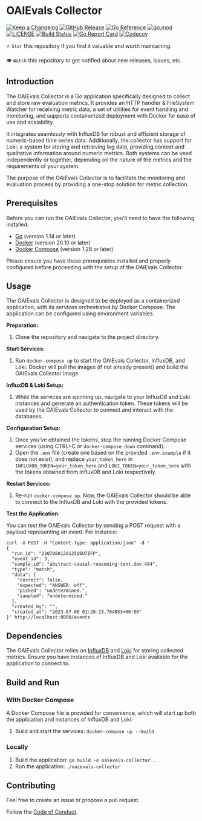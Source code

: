# OAIEvals Collector

[![Keep a Changelog](https://img.shields.io/badge/changelog-Keep%20a%20Changelog-%23E05735)](CHANGELOG.md)
[![GitHub Release](https://img.shields.io/github/v/release/oaievals-collector/seed)](https://github.com/oaievals-collector/seed/releases)
[![Go Reference](https://pkg.go.dev/badge/github.com/oaievals-collector/seed.svg)](https://pkg.go.dev/github.com/oaievals-collector/seed)
[![go.mod](https://img.shields.io/github/go-mod/go-version/oaievals-collector/seed)](go.mod)
[![LICENSE](https://img.shields.io/github/license/oaievals-collector/seed)](LICENSE)
[![Build Status](https://img.shields.io/github/actions/workflow/status/oaievals-collector/seed/build.yml?branch=main)](https://github.com/oaievals-collector/seed/actions?query=workflow%3Abuild+branch%3Amain)
[![Go Report Card](https://goreportcard.com/badge/github.com/oaievals-collector/seed)](https://goreportcard.com/report/github.com/oaievals-collector/seed)
[![Codecov](https://codecov.io/gh/oaievals-collector/seed/branch/main/graph/badge.svg)](https://codecov.io/gh/oaievals-collector/seed)

⭐ `Star` this repository if you find it valuable and worth maintaining.

👁 `Watch` this repository to get notified about new releases, issues, etc.

## Introduction

The OAIEvals Collector is a Go application specifically designed to collect and store raw evaluation metrics. It provides an HTTP handler & FileSystem Watcher for receiving metric data, a set of utilities for event handling and monitoring, and supports containerized deployment with Docker for ease of use and scalability. 

It integrates seamlessly with InfluxDB for robust and efficient storage of numeric-based time series data. Additionally, the collector has support for Loki, a system for storing and retrieving log data, providing context and qualitative information around numeric metrics. Both systems can be used independently or together, depending on the nature of the metrics and the requirements of your system.

The purpose of the OAIEvals Collector is to facilitate the monitoring and evaluation process by providing a one-stop solution for metric collection.

## Prerequisites

Before you can run the OAIEvals Collector, you'll need to have the following installed:

- [Go](https://golang.org/dl/) (version 1.14 or later)
- [Docker](https://www.docker.com/products/docker-desktop) (version 20.10 or later)
- [Docker Compose](https://docs.docker.com/compose/install/) (version 1.28 or later)

Please ensure you have these prerequisites installed and properly configured before proceeding with the setup of the OAIEvals Collector.

## Usage

The OAIEvals Collector is designed to be deployed as a containerized application, with its services orchestrated by Docker Compose. The application can be configured using environment variables.

**Preparation:**

1. Clone the repository and navigate to the project directory.

**Start Services:**

1. Run `docker-compose up` to start the OAIEvals Collector, InfluxDB, and Loki. Docker will pull the images (if not already present) and build the OAIEvals Collector image.

**InfluxDB & Loki Setup:**

1. While the services are spinning up, navigate to your InfluxDB and Loki instances and generate an authentication token. These tokens will be used by the OAIEvals Collector to connect and interact with the databases.

**Configuration Setup:**

1. Once you've obtained the tokens, stop the running Docker Compose services (using CTRL+C or `docker-compose down` command).
2. Open the `.env` file (create one based on the provided `.env.example` if it does not exist), and replace `your_token_here` in `INFLUXDB_TOKEN=your_token_here` and `LOKI_TOKEN=your_token_here` with the tokens obtained from InfluxDB and Loki respectively.

**Restart Services:**

1. Re-run `docker-compose up`. Now, the OAIEvals Collector should be able to connect to the InfluxDB and Loki with the provided tokens.

**Test the Application:**

You can test the OAIEvals Collector by sending a POST request with a payload representing an event. For instance:

```shell
curl -X POST -H "Content-Type: application/json" -d '
{
  "run_id": "2307080128125Q6U7IFP",
  "event_id": 3,
  "sample_id": "abstract-causal-reasoning-text.dev.484",
  "type": "match",
  "data": {
    "correct": false,
    "expected": "ANSWER: off",
    "picked": "undetermined.",
    "sampled": "undetermined."
  },
  "created_by": "",
  "created_at": "2023-07-08 01:28:13.704853+00:00"
}' http://localhost:8080/events
```

## Dependencies

The OAIEvals Collector relies on [InfluxDB](https://www.influxdata.com/) and [Loki](https://grafana.com/oss/loki/) for storing collected metrics. Ensure you have instances of InfluxDB and Loki available for the application to connect to.

## Build and Run

### With Docker Compose

A Docker Compose file is provided for convenience, which will start up both the application and instances of InfluxDB and Loki:

1. Build and start the services: `docker-compose up --build`

### Locally

1. Build the application: `go build -o oaievals-collector .`
1. Run the application: `./oaievals-collector`

## Contributing

Feel free to create an issue or propose a pull request.

Follow the [Code of Conduct](CODE_OF_CONDUCT.md).
